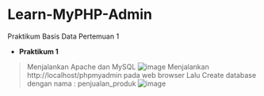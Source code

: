 # Learn-MyPHP-Admin
Praktikum Basis Data Pertemuan 1
- **Praktikum 1**
> Menjalankan Apache dan MySQL
> ![image](https://github.com/llaaa4/Learn-MyPHP-Admin/assets/160198256/5386cf30-b454-4bf0-b5e7-8e3fcbbd40b7)
> Menjalankan http://localhost/phpmyadmin pada web browser
> Lalu Create database dengan nama : penjualan_produk
> ![image](https://github.com/llaaa4/Learn-MyPHP-Admin/assets/160198256/ff8b540b-e972-4558-a447-44e751f2b86c)


